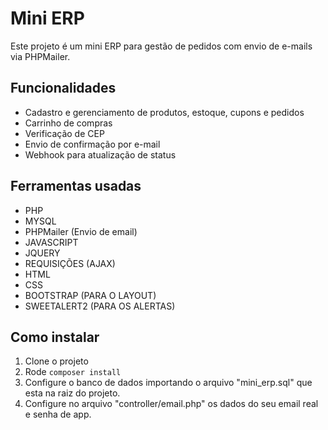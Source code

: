 # Mini ERP

Este projeto é um mini ERP para gestão de pedidos com envio de e-mails via PHPMailer.

## Funcionalidades

- Cadastro e gerenciamento de produtos, estoque, cupons e pedidos
- Carrinho de compras
- Verificação de CEP
- Envio de confirmação por e-mail
- Webhook para atualização de status

## Ferramentas usadas
- PHP
- MYSQL
- PHPMailer (Envio de email)
- JAVASCRIPT
- JQUERY
- REQUISIÇÕES (AJAX)
- HTML
- CSS
- BOOTSTRAP (PARA O LAYOUT)
- SWEETALERT2 (PARA OS ALERTAS)

## Como instalar

1. Clone o projeto
2. Rode `composer install`
3. Configure o banco de dados importando o arquivo "mini_erp.sql" que esta na raiz do projeto.
4. Configure no arquivo "controller/email.php" os dados do seu email real e senha de app.
